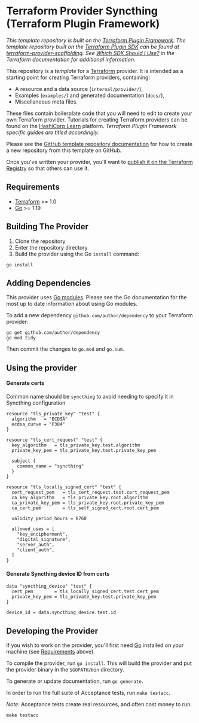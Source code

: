 # Terraform Provider Syncthing (Terraform Plugin Framework)

_This template repository is built on the [Terraform Plugin Framework](https://github.com/hashicorp/terraform-plugin-framework). The template repository built on the [Terraform Plugin SDK](https://github.com/hashicorp/terraform-plugin-sdk) can be found at [terraform-provider-scaffolding](https://github.com/hashicorp/terraform-provider-scaffolding). See [Which SDK Should I Use?](https://www.terraform.io/docs/plugin/which-sdk.html) in the Terraform documentation for additional information._

This repository is a *template* for a [Terraform](https://www.terraform.io) provider. It is intended as a starting point for creating Terraform providers, containing:

- A resource and a data source (`internal/provider/`),
- Examples (`examples/`) and generated documentation (`docs/`),
- Miscellaneous meta files.

These files contain boilerplate code that you will need to edit to create your own Terraform provider. Tutorials for creating Terraform providers can be found on the [HashiCorp Learn](https://learn.hashicorp.com/collections/terraform/providers-plugin-framework) platform. _Terraform Plugin Framework specific guides are titled accordingly._

Please see the [GitHub template repository documentation](https://help.github.com/en/github/creating-cloning-and-archiving-repositories/creating-a-repository-from-a-template) for how to create a new repository from this template on GitHub.

Once you've written your provider, you'll want to [publish it on the Terraform Registry](https://www.terraform.io/docs/registry/providers/publishing.html) so that others can use it.

## Requirements

- [Terraform](https://www.terraform.io/downloads.html) >= 1.0
- [Go](https://golang.org/doc/install) >= 1.19

## Building The Provider

1. Clone the repository
1. Enter the repository directory
1. Build the provider using the Go `install` command:

```shell
go install
```

## Adding Dependencies

This provider uses [Go modules](https://github.com/golang/go/wiki/Modules).
Please see the Go documentation for the most up to date information about using Go modules.

To add a new dependency `github.com/author/dependency` to your Terraform provider:

```shell
go get github.com/author/dependency
go mod tidy
```

Then commit the changes to `go.mod` and `go.sum`.

## Using the provider

#### Generate certs

Common name should be `syncthing` to avoid needing to specify it in Syncthing configuration

```shell
resource "tls_private_key" "test" {
  algorithm   = "ECDSA"
  ecdsa_curve = "P384"
}

resource "tls_cert_request" "test" {
  key_algorithm   = tls_private_key.test.algorithm
  private_key_pem = tls_private_key.test.private_key_pem

  subject {
    common_name = "syncthing"
  }
}

resource "tls_locally_signed_cert" "test" {
  cert_request_pem   = tls_cert_request.test.cert_request_pem
  ca_key_algorithm   = tls_private_key.root.algorithm
  ca_private_key_pem = tls_private_key.root.private_key_pem
  ca_cert_pem        = tls_self_signed_cert.root.cert_pem

  validity_period_hours = 8760

  allowed_uses = [
    "key_encipherment",
    "digital_signature",
    "server_auth",
    "client_auth",
  ]
}
```

#### Generate Syncthing device ID from certs

```shell
data "syncthing_device" "test" {
  cert_pem        = tls_locally_signed_cert.test.cert_pem
  private_key_pem = tls_private_key.test.private_key_pem
}

device_id = data.syncthing_device.test.id
```

## Developing the Provider

If you wish to work on the provider, you'll first need [Go](http://www.golang.org) installed on your machine (see [Requirements](#requirements) above).

To compile the provider, run `go install`. This will build the provider and put the provider binary in the `$GOPATH/bin` directory.

To generate or update documentation, run `go generate`.

In order to run the full suite of Acceptance tests, run `make testacc`.

*Note:* Acceptance tests create real resources, and often cost money to run.

```shell
make testacc
```

